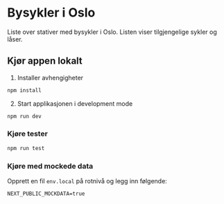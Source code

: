 # Bysykler i Oslo
Liste over stativer med bysykler i Oslo. Listen viser tilgjengelige sykler og låser.

## Kjør appen lokalt
1. Installer avhengigheter
```bash
npm install
```
2. Start applikasjonen i development mode
```bash
npm run dev
```


### Kjøre tester

```bash
npm run test
```

### Kjøre med mockede data
Opprett en fil `env.local` på rotnivå og legg inn følgende:

`NEXT_PUBLIC_MOCKDATA=true`